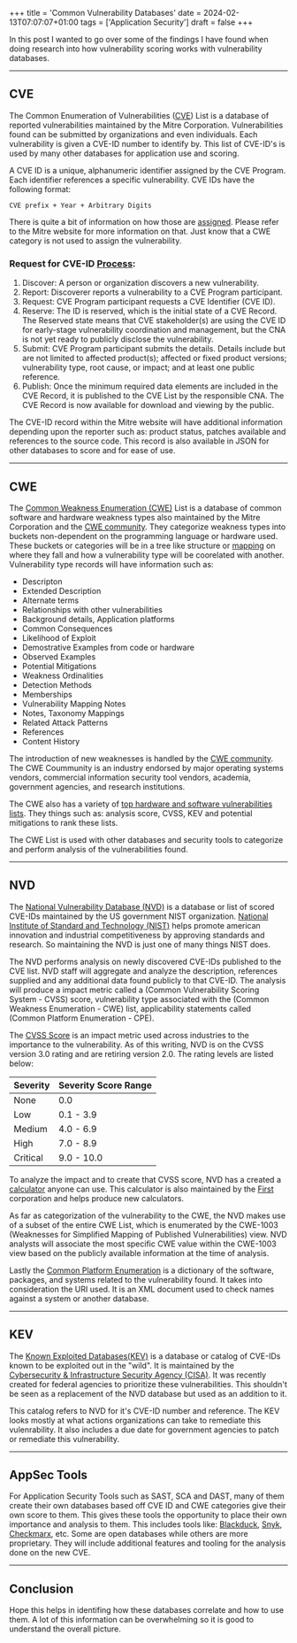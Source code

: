 +++
title = 'Common Vulnerability Databases'
date = 2024-02-13T07:07:07+01:00
tags = ['Application Security']
draft = false
+++

In this post I wanted to go over some of the findings I have found when doing research into how vulnerability scoring works with vulnerability databases.

------

## CVE

The Common Enumeration of Vulnerabilities ([CVE](https://www.cve.org)) List is a database of reported vulnerabilities maintained by the Mitre Corporation. Vulnerabilities found can be submitted by organizations and even individuals. Each vulnerability is given a CVE-ID number to identify by. This list of CVE-ID's is used by many other databases for application use and scoring. 

A CVE ID is a unique, alphanumeric identifier assigned by the CVE Program. Each identifier references a specific vulnerability. CVE IDs have the following format:

    CVE prefix + Year + Arbitrary Digits

There is quite a bit of information on how those are [assigned](https://www.cve.org/ResourcesSupport/AllResources/CNARules#section_7_assignment_rules). Please refer to the Mitre website for more information on that. Just know that a CWE category is not used to assign the vulnerability. 

### Request for CVE-ID [Process](https://www.cve.org/About/Process):
1. Discover: A person or organization discovers a new vulnerability.
2. Report: Discoverer reports a vulnerability to a CVE Program participant.
3. Request: CVE Program participant requests a CVE Identifier (CVE ID).
4. Reserve: The ID is reserved, which is the initial state of a CVE Record. The Reserved state means that CVE stakeholder(s) are using the CVE ID for early-stage vulnerability coordination and management, but the CNA is not yet ready to publicly disclose the vulnerability.
5. Submit: CVE Program participant submits the details. Details include but are not limited to affected product(s); affected or fixed product versions; vulnerability type, root cause, or impact; and at least one public reference.
6. Publish: Once the minimum required data elements are included in the CVE Record, it is published to the CVE List by the responsible CNA. The CVE Record is now available for download and viewing by the public.
    
The CVE-ID record within the Mitre website will have additional information depending upon the reporter such as: product status, patches available and references to the source code. This record is also available in JSON for other databases to score and for ease of use.

-----

## CWE

The [Common Weakness Enumeration (CWE)](https://cwe.mitre.org/index.html) List is a database of common software and hardware weakness types also maintained by the Mitre Corporation and the [CWE community](https://cwe.mitre.org/community/members.html). They categorize weakness types into buckets non-dependent on the programming language or hardware used. These buckets or categories will be in a tree like structure or [mapping](https://cwe.mitre.org/documents/cwe_usage/guidance.html) on where they fall and how a vulnerability type will be coorelated with another. Vulnerability type records will have information such as: 

- Descripton 
- Extended Description
- Alternate terms
- Relationships with other vulnerabilities
- Background details, Application platforms
- Common Consequences
- Likelihood of Exploit
- Demostrative Examples from code or hardware
- Observed Examples
- Potential Mitigations
- Weakness Ordinalities
- Detection Methods
- Memberships
- Vulnerability Mapping Notes
- Notes, Taxonomy Mappings
- Related Attack Patterns
- References
- Content History 

The introduction of new weaknesses is handled by the [CWE community](https://cwe.mitre.org/community/members.html). The CWE Coummunity is an industry endorsed by major operating systems vendors, commercial information security tool vendors, academia, government agencies, and research institutions.

The CWE also has a variety of [top hardware and software vulnerabilities lists](https://cwe.mitre.org/scoring/index.html#top_n_lists). They things such as: analysis score, CVSS, KEV and potential mitigations to rank these lists.

The CWE List is used with other databases and security tools to categorize and perform analysis of the vulnerabilities found.

------

## NVD

The [National Vulnerability Database (NVD)](https://nvd.nist.gov) is a database or list of scored CVE-IDs maintained by the US government NIST organization. [National Institute of Standard and Technology (NIST)](https://www.nist.gov) helps promote american innovation and industrial competitiveness by approving standards and research. So maintaining the NVD is just one of many things NIST does. 

The NVD performs analysis on newly discovered CVE-IDs published to the CVE list. NVD staff will aggregate and analyze the description, references supplied and any additional data found publicly to that CVE-ID. The analysis will produce a impact metric called a (Common Vulnerability Scoring System - CVSS) score, vulnerability type associated with the (Common Weakness Enumeration - CWE) list, applicability statements called (Common Platform Enumeration - CPE). 

The [CVSS Score](https://nvd.nist.gov/vuln-metrics/cvss) is an impact metric used across industries to the importance to the vulnerability. As of this writing, NVD is on the CVSS version 3.0 rating and are retiring version 2.0. The rating levels are listed below:

| Severity      | Severity Score Range  |
| -----------   | -----------           |
| None          | 0.0                   |
| Low           | 0.1 - 3.9             |
| Medium        | 4.0 - 6.9             |
| High          | 7.0 - 8.9             |
| Critical      | 9.0 - 10.0            |

To analyze the impact and to create that CVSS score, NVD has a created a [calculator](https://nvd.nist.gov/vuln-metrics/cvss/v3-calculator) anyone can use. This calculator is also maintained by the [First](https://www.first.org/cvss/) corporation and helps produce new calculators.

As far as categorization of the vulnerability to the CWE, the NVD makes use of a subset of the entire CWE List, which is enumerated by the CWE-1003 (Weaknesses for Simplified Mapping of Published Vulnerabilities) view. NVD analysts will associate the most specific CWE value within the CWE-1003 view based on the publicly available information at the time of analysis.

Lastly the [Common Platform Enumeration](https://nvd.nist.gov/products/cpe#:~:text=CPE%20is%20a%20structured%20naming,and%20tests%20to%20a%20name.) is a dictionary of the software, packages, and systems related to the vulnerability found. It takes into consideration the URI used. It is an XML document used to check names against a system or another database. 

----

## KEV

The [Known Exploited Databases(KEV)](https://www.cisa.gov/known-exploited-vulnerabilities-catalog) is a database or catalog of CVE-IDs known to be exploited out in the "wild". It is maintained by the [Cybersecurity & Infrastructure Security Agency (CISA)](https://www.cisa.gov). It was recently created for federal agencies to prioritize these vulnerabilities. This shouldn't be seen as a replacement of the NVD database but used as an addition to it. 

This catalog refers to NVD for it's CVE-ID number and reference. The KEV looks mostly at what actions organizations can take to remediate this vulenrability. It also includes a due date for government agencies to patch or remediate this vulnerability. 

----

## AppSec Tools

For Application Security Tools such as SAST, SCA and DAST, many of them create their own databases based off CVE ID and CWE categories give their own score to them. This gives these tools the opportunity to place their own importance and analysis to them. This includes tools like: [Blackduck](https://www.synopsys.com/software-integrity/software-composition-analysis-tools/vulnerability-reporting.html), [Snyk](https://security.snyk.io), [Checkmarx](https://checkmarx.com/?), etc. Some are open databases while others are more proprietary. They will include additional features and tooling for the analysis done on the new CVE. 

----

## Conclusion

Hope this helps in identifing how these databases correlate and how to use them. A lot of this information can be overwhelming so it is good to understand the overall picture. 